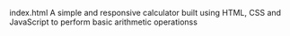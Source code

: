 index.html
A simple and responsive calculator built using HTML, CSS and JavaScript to perform basic arithmetic operationss

